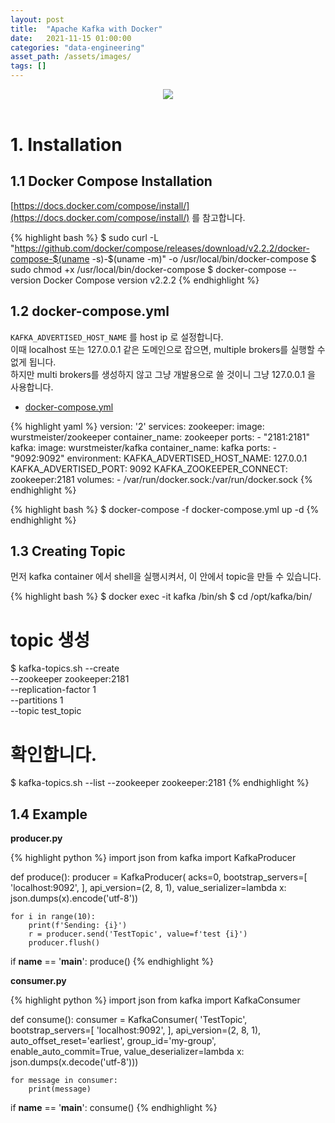 ```yaml
---
layout: post 
title:  "Apache Kafka with Docker"
date:   2021-11-15 01:00:00 
categories: "data-engineering"
asset_path: /assets/images/ 
tags: []
---
```


<header>
    <img src="{{ page.asset_path }}kafka_background.jpeg" class="center img-responsive img-rounded img-fluid">
</header>

# 1. Installation

## 1.1 Docker Compose Installation

[https://docs.docker.com/compose/install/](https://docs.docker.com/compose/install/) 를 참고합니다. 

{% highlight bash %}
$ sudo curl -L "https://github.com/docker/compose/releases/download/v2.2.2/docker-compose-$(uname -s)-$(uname -m)" -o /usr/local/bin/docker-compose
$ sudo chmod +x /usr/local/bin/docker-compose
$ docker-compose --version
Docker Compose version v2.2.2
{% endhighlight %}


## 1.2 docker-compose.yml

`KAFKA_ADVERTISED_HOST_NAME` 를 host ip 로 설정합니다. <br>
이때 localhost 또는 127.0.0.1 같은 도메인으로 잡으면, multiple brokers를 실행할 수 없게 됩니다.<br>
하지만 multi brokers를 생성하지 않고 그냥 개발용으로 쓸 것이니 그냥 127.0.0.1 을 사용합니다. 

- [docker-compose.yml](https://raw.githubusercontent.com/wurstmeister/kafka-docker/master/docker-compose.yml)

{% highlight yaml %}
version: '2'
services:
  zookeeper:
    image: wurstmeister/zookeeper
    container_name: zookeeper
    ports:
      - "2181:2181"
  kafka:
    image: wurstmeister/kafka
    container_name: kafka
    ports:
      - "9092:9092"
    environment:
      KAFKA_ADVERTISED_HOST_NAME: 127.0.0.1
      KAFKA_ADVERTISED_PORT: 9092
      KAFKA_ZOOKEEPER_CONNECT: zookeeper:2181
    volumes:
      - /var/run/docker.sock:/var/run/docker.sock
{% endhighlight %}


{% highlight bash %}
$ docker-compose -f docker-compose.yml up -d
{% endhighlight %}

## 1.3 Creating Topic

먼저 kafka container 에서 shell을 실행시켜서, 이 안에서 topic을 만들 수 있습니다.

{% highlight bash %}
$ docker exec -it kafka /bin/sh
$ cd /opt/kafka/bin/

# topic 생성
$ kafka-topics.sh --create \
                  --zookeeper zookeeper:2181 \
                  --replication-factor 1 \
                  --partitions 1 \
                  --topic test_topic

# 확인합니다.
$ kafka-topics.sh --list --zookeeper zookeeper:2181
{% endhighlight %}

## 1.4 Example 

**producer.py**

{% highlight python %}
import json
from kafka import KafkaProducer

def produce():
    producer = KafkaProducer(
        acks=0,
        bootstrap_servers=[
            'localhost:9092',
        ],
        api_version=(2, 8, 1),
        value_serializer=lambda x: json.dumps(x).encode('utf-8'))

    for i in range(10):
        print(f'Sending: {i}')
        r = producer.send('TestTopic', value=f'test {i}')
        producer.flush()

if __name__ == '__main__':
    produce()
{% endhighlight %}

**consumer.py** 

{% highlight python %}
import json
from kafka import KafkaConsumer

def consume():
    consumer = KafkaConsumer(
        'TestTopic',
        bootstrap_servers=[
            'localhost:9092',
        ],
        api_version=(2, 8, 1),
        auto_offset_reset='earliest',
        group_id='my-group',
        enable_auto_commit=True,
        value_deserializer=lambda x: json.dumps(x.decode('utf-8')))

    for message in consumer:
        print(message)

if __name__ == '__main__':
    consume()
{% endhighlight %}